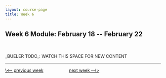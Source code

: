 ```yaml
---
layout: course-page
title: Week 6
---
```


## Week 6 Module: February 18 -- February 22

<br>
<br>
_BUELER TODO_: WATCH THIS SPACE FOR NEW CONTENT

<br>
<hr>
<a align="left" href="week5">\<-- previous week</a>  &nbsp; &nbsp; &nbsp; &nbsp; &nbsp; &nbsp; &nbsp; &nbsp; &nbsp; &nbsp; <a align="right" href="week7">next week --\></a>
